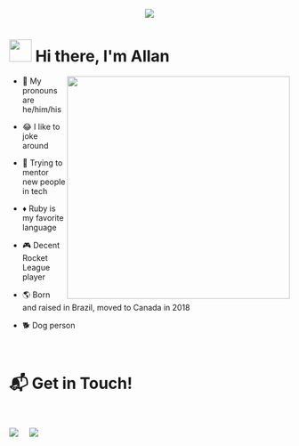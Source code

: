 <p align="center">
<img src="https://i.imgur.com/rPoxqLX.png"/>
</p>

<h1><img src="https://raw.githubusercontent.com/iampavangandhi/iampavangandhi/master/gifs/Hi.gif" height="40em"> Hi there, I'm Allan</h1>

<img src="http://pa1.narvii.com/6722/8143d640b0f68362eb5372b0fca1b03731773ee6_00.gif" min-width="400px" max-width="400px" width="400px" align="right">

<p align="left">

- 💬 My pronouns are he/him/his

- 😂 I like to joke around

- 🌱 Trying to mentor new people in tech

- ♦️ Ruby is my favorite language

- 🎮 Decent Rocket League player

- 🌎 Born and raised in Brazil, moved to Canada in 2018

- 🐕 Dog person
</p>

<Br>
<h1>📬 Get in Touch! </h1>
<Br>
<p>
<a href="https://www.linkedin.com/in/allan-pires/" target="blank"><img align="center" src="https://img.shields.io/badge/Allan Pires-0077B5?style=for-the-badge&logo=linkedin&logoColor=white" /></a> &nbsp;&nbsp;&nbsp;  <a href="mailto:doislan@gmail.com" target="blank"><img align="center" src="https://img.shields.io/badge/doislan@gmail.com-D14836?style=for-the-badge&logo=gmail&logoColor=white" /></a>    &nbsp;&nbsp;&nbsp;
</p>

  


